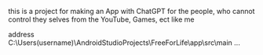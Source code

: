 this is a project for making an App with ChatGPT for the people, who cannot control they selves from the YouTube, Games, ect like me

address C:\Users\(username)\AndroidStudioProjects\FreeForLife\app\src\main ... 
